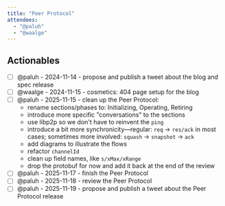 ```yaml
---
title: "Peer Protocol"
attendees:
  - "@paluh"
  - "@waalge"
---
```


## Actionables

- [ ] @paluh - 2024-11-14 - propose and publish a tweet about the blog and spec
      release
- [ ] @waalge - 2024-11-15 - cosmetics: 404 page setup for the blog
- [ ] @paluh - 2025-11-15 - clean up the Peer Protocol:
  - rename sections/phases to: Initializing, Operating, Retiring
  - introduce more specific "conversations" to the sections
  - use libp2p so we don't have to reinvent the `ping`
  - introduce a bit more synchronicity—regular: `req` -> `res/ack` in most
    cases; sometimes more involved: `squash` -> `snapshot` -> `ack`
  - add diagrams to illustrate the flows
  - refactor `channelId`
  - clean up field names, like `s/xMax/xRange`
  - drop the protobuf for now and add it back at the end of the review
- [ ] @paluh - 2025-11-17 - finish the Peer Protocol
- [ ] @paluh - 2025-11-18 - review the Peer Protocol
- [ ] @paluh - 2025-11-19 - propose and publish a tweet about the Peer Protocol
      release
